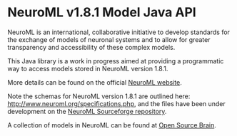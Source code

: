 NeuroML v1.8.1 Model Java API
=============================

NeuroML is an international, collaborative initiative to develop standards for the exchange of models of neuronal systems and to 
allow for greater transparency and accessibility of these complex models.

This Java library is a work in progress aimed at providing a programmatic way to access models stored in NeuroML version 1.8.1.

More details can be found on the official [NeuroML website](http://www.neuroml.org). 

Note the schemas for NeuroML version 1.8.1 are outlined here: http://www.neuroml.org/specifications.php, 
and the files have been under development on the [NeuroML Sourceforge repository](https://sourceforge.net/p/neuroml/code/HEAD/tree/trunk/web/NeuroMLFiles/Schemata/v1.8.1/). 

A collection of models in NeuroML can be found at [Open Source Brain](http://www.opensourcebrain.org).

